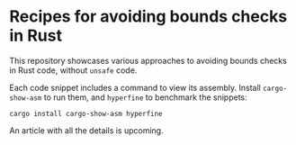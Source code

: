 # Recipes for avoiding bounds checks in Rust

This repository showcases various approaches to avoiding bounds checks in Rust code, without `unsafe` code.

Each code snippet includes a command to view its assembly. Install `cargo-show-asm` to run them, and `hyperfine` to benchmark the snippets:

```
cargo install cargo-show-asm hyperfine
```

An article with all the details is upcoming.
